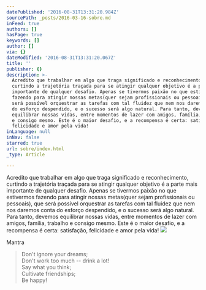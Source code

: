 ```yaml
---
datePublished: '2016-08-31T13:31:20.984Z'
sourcePath: _posts/2016-03-16-sobre.md
inFeed: true
authors: []
hasPage: true
keywords: []
author: []
via: {}
dateModified: '2016-08-31T13:31:20.067Z'
title: ''
publisher: {}
description: >-
  Acredito que trabalhar em algo que traga significado e reconhecimento,
  curtindo a trajetória traçada para se atingir qualquer objetivo é a parte mais
  importante de qualquer desafio. Apenas se tivermos paixão no que estivermos
  fazendo para atingir nossas metas(quer sejam profissionais ou pessoais), que
  será possível orquestrar as tarefas com tal fluidez que nem nos daremos conta
  do esforço despendido, e o sucesso será algo natural. Para tanto, devemos
  equilibrar nossas vidas, entre momentos de lazer com amigos, família, trabalho
  e consigo mesmo. Este é o maior desafio, e a recompensa é certa: satisfação,
  felicidade e amor pela vida!
inLanguage: null
inNav: false
starred: true
url: sobre/index.html
_type: Article

---
```

Acredito que trabalhar em algo que traga significado e reconhecimento, curtindo a trajetória traçada para se atingir qualquer objetivo é a parte mais importante de qualquer desafio. Apenas se tivermos paixão no que estivermos fazendo para atingir nossas metas(quer sejam profissionais ou pessoais), que será possível orquestrar as tarefas com tal fluidez que nem nos daremos conta do esforço despendido, e o sucesso será algo natural. Para tanto, devemos equilibrar nossas vidas, entre momentos de lazer com amigos, família, trabalho e consigo mesmo. Este é o maior desafio, e a recompensa é certa: satisfação, felicidade e amor pela vida!
![](https://the-grid-user-content.s3-us-west-2.amazonaws.com/bccbdb0b-af6a-4b82-92ee-316c72d76581.jpg)

Mantra

> Don't ignore your dreams;  
> Don't work too much -- drink a lot!  
> Say what you think;  
> Cultivate friendships;  
> Be happy!